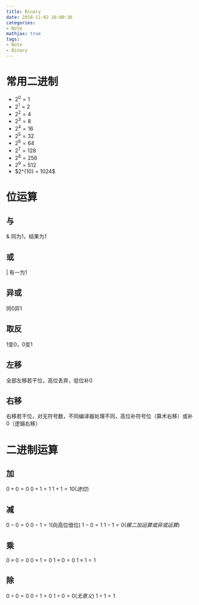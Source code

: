 ```yaml
---
title: Binary
date: 2018-11-02 16:00:36
categories:
- Note
mathjax: true
tags:
- Note
- Binary
---
```

# 常用二进制

* $2^0 = 1$
* $2^1 = 2$
* $2^2 = 4$
* $2^3 = 8$
* $2^4 = 16$
* $2^5 = 32$
* $2^6 = 64$
* $2^7 = 128$
* $2^8 = 256$
* $2^9 = 512$
* $2^{10} = 1024\$

# 位运算

## 与

& 同为1，结果为1

## 或

| 有一为1

## 异或

同0异1

## 取反

1变0，0变1

## 左移

全部左移若干位，高位丢弃，低位补0

## 右移

右移若干位，对无符号数，不同编译器处理不同，高位补符号位（算术右移）或补0（逻辑右移）

# 二进制运算

## 加

$0+0=0$ $0+1=1$ $1+1=10 (进位)$

## 减

$0-0=0$ $0-1=1$(向高位借位) $1-0=1$ $1-1=0 (模二加运算或异或运算)$

## 乘

$0 \times 0 = 0$ $0 \times 1 = 0$ $1 \times 0 = 0$ $1 \times 1 = 1$

## 除

$0 ÷ 0 = 0$ $0÷1 = 0$ $1÷0 = 0 (无意义)$ $1÷1 = 1$
